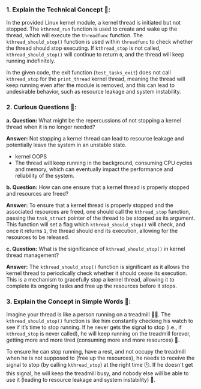 ### 1. **Explain the Technical Concept 📘:**
In the provided Linux kernel module, a kernel thread is initiated but not stopped. The `kthread_run` function is used to create and wake up the thread, which will execute the `threadfunc` function. The `kthread_should_stop()` function is used within `threadfunc` to check whether the thread should stop executing. If `kthread_stop` is not called, `kthread_should_stop()` will continue to return `0`, and the thread will keep running indefinitely.

In the given code, the exit function (`test_tasks_exit`) does not call `kthread_stop` for the `print_thread` kernel thread, meaning the thread will keep running even after the module is removed, and this can lead to undesirable behavior, such as resource leakage and system instability.

### 2. **Curious Questions 🤔:**
   **a. Question:** 
   What might be the repercussions of not stopping a kernel thread when it is no longer needed?
   
   **Answer:** 
   Not stopping a kernel thread can lead to resource leakage and potentially leave the system in an unstable state.
   - kernel OOPS
   - The thread will keep running in the background, consuming CPU cycles and memory, which can eventually impact the performance and reliability of the system.
   
   **b. Question:** 
   How can one ensure that a kernel thread is properly stopped and resources are freed?
   
   **Answer:** 
   To ensure that a kernel thread is properly stopped and the associated resources are freed, one should call the `kthread_stop` function, passing the `task_struct` pointer of the thread to be stopped as its argument. This function will set a flag which `kthread_should_stop()` will check, and once it returns `1`, the thread should end its execution, allowing for the resources to be released.

   **c. Question:** 
   What is the significance of `kthread_should_stop()` in kernel thread management?
   
   **Answer:** 
   The `kthread_should_stop()` function is significant as it allows the kernel thread to periodically check whether it should cease its execution. This is a mechanism to gracefully stop a kernel thread, allowing it to complete its ongoing tasks and free up the resources before it stops.

### 3. **Explain the Concept in Simple Words 🌟:**
Imagine your thread is like a person running on a treadmill 🏃‍♂️. The `kthread_should_stop()` function is like him constantly checking his watch to see if it’s time to stop running. If he never gets the signal to stop (i.e., if `kthread_stop` is never called), he will keep running on the treadmill forever, getting more and more tired (consuming more and more resources) 🌟.

To ensure he can stop running, have a rest, and not occupy the treadmill when he is not supposed to (free up the resources), he needs to receive the signal to stop (by calling `kthread_stop`) at the right time 🕒. If he doesn't get this signal, he will keep the treadmill busy, and nobody else will be able to use it (leading to resource leakage and system instability) 🛑.
